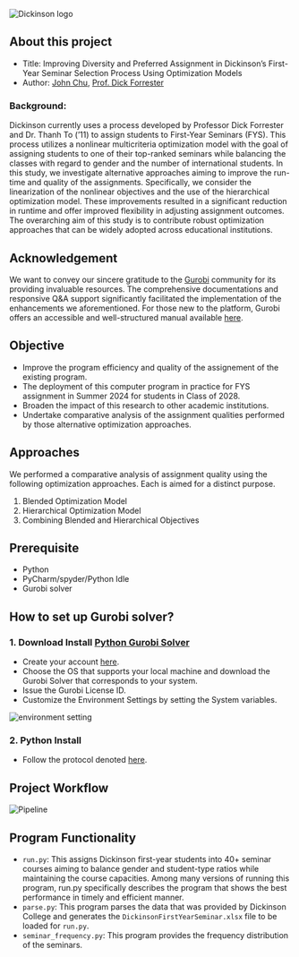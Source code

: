 ![Dickinson logo](https://github.com/JuheonChu/DickinsonFYSAssignment/assets/35699839/e00c566f-da16-4820-8645-5ec63394964d)

## About this project
- Title: Improving Diversity and Preferred Assignment in Dickinson’s First-Year Seminar Selection Process Using Optimization Models
- Author: [John Chu](https://www.linkedin.com/in/juheonchu/), [Prof. Dick Forrester](https://www.dickinson.edu/dickforrester) 

### Background: 
Dickinson currently uses a process developed by Professor Dick Forrester and Dr. Thanh To (’11) to assign students to First-Year Seminars (FYS). This process utilizes a nonlinear multicriteria optimization model with the goal of assigning students to one of their top-ranked seminars while balancing the classes with regard to gender and the number of international students. In this study, we investigate alternative approaches aiming to improve the run-time and quality of the assignments. Specifically, we consider the linearization of the nonlinear objectives and the use of the hierarchical optimization model. These improvements resulted in a significant reduction in runtime and offer improved flexibility in adjusting assignment outcomes. The overarching aim of this study is to contribute robust optimization approaches that can be widely adopted across educational institutions.

## Acknowledgement
We want to convey our sincere gratitude to the [Gurobi](https://support.gurobi.com/hc/en-us) community for its providing invaluable resources. The comprehensive documentations and responsive Q&A support significantly facilitated the implementation of the enhancements we aforementioned. For those new to the platform, Gurobi offers an accessible and well-structured manual available [here](https://www.gurobi.com/documentation/10.0/refman/working_with_multiple_obje.html).

## Objective
- Improve the program efficiency and quality of the assignement of the existing program.
- The deployment of this computer program in practice for FYS assignment in Summer 2024 for students in Class of 2028.
- Broaden the impact of this research to other academic institutions.
- Undertake comparative analysis of the assignment qualities performed by those alternative optimization approaches.

## Approaches 
We performed a comparative analysis of assignment quality using the following optimization approaches. Each is aimed for a distinct purpose.
1. Blended Optimization Model
2. Hierarchical Optimization Model
3. Combining Blended and Hierarchical Objectives

## Prerequisite
 - Python
 - PyCharm/spyder/Python Idle
 - Gurobi solver

## How to set up Gurobi solver?

### 1. Download Install [Python Gurobi Solver](https://www.gurobi.com/downloads/gurobi-software/)

- Create your account [here](https://portal.gurobi.com/iam/login/).
- Choose the OS that supports your local machine and download the Gurobi Solver that corresponds to your system.
- Issue the Gurobi License ID. 
- Customize the Environment Settings by setting the System variables.

![environment setting](https://user-images.githubusercontent.com/35699839/201580110-9a733a25-05d4-4240-a7f1-f336c2e76b5a.png)

### 2. Python Install
- Follow the protocol denoted [here](https://support.gurobi.com/hc/en-us/articles/360044290292-How-do-I-install-Gurobi-for-Python-).

## Project Workflow
![Pipeline](https://github.com/JuheonChu/DickinsonFYSAssignment/assets/35699839/a837f135-74ab-4f91-9207-68238480e0e8)


## Program Functionality
  
  - `run.py`: This assigns Dickinson first-year students into 40+ seminar courses aiming to balance gender and student-type ratios while maintaining the course capacities. Among many versions of running this program, run.py specifically describes the program that shows the best performance in timely and efficient manner.
  - `parse.py`: This program parses the data that was provided by Dickinson College and generates the `DickinsonFirstYearSeminar.xlsx` file to be loaded for `run.py`.
  - `seminar_frequency.py`: This program provides the frequency distribution of the seminars. 
 


